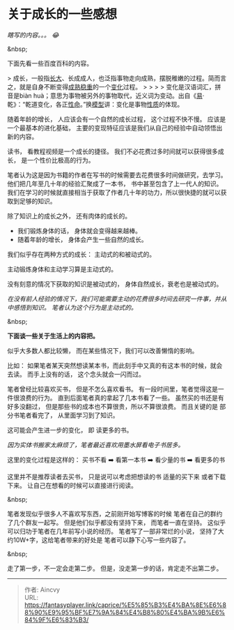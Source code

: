 # 关于成长的一些感想


*瞎写的内容。。。​ :joy:*

&amp;nbsp;

下面先看一些百度百科的内容。

&gt; 成长，一般指[长大](https://baike.baidu.com/item/长大/65858)、长成成人，也泛指事物走向成熟，摆脱稚嫩的过程。简而言之，就是自身不断变得[成熟稳重](https://baike.baidu.com/item/成熟稳重/375530)的一个[变化](https://baike.baidu.com/item/变化/33159)过程。
&gt;
&gt; 
&gt;
&gt; 变化是汉语词汇，拼音是biàn huà；意思为事物被另外的事物取代，近义词为变动。出自《[易](https://baike.baidu.com/item/易/15969903)·乾》：“乾道变化，各正[性命](https://baike.baidu.com/item/性命/7390766)。”换[模型](https://baike.baidu.com/item/模型/1741186)讲：变化是事物[性质](https://baike.baidu.com/item/性质/10893606)的体现。



随着年龄的增长， 人应该会有一个自然的成长过程， 这个过程不快不慢。 应该是一个最基本的进化基础， 主要的变现特征应该是我们从自己的经验中自动领悟出新的内容。



读书， 看教程视频是一个成长的捷径。 我们不必花费过多时间就可以获得很多成长， 是一个性价比极高的行为。

笔者认为这是因为书籍的作者在写书的时候需要去花费很多时间做研究，去学习。 他们把几年至几十年的经验汇聚成了一本书， 书中甚至包含了上一代人的知识。  我们在学习的时候就直接相当于获取了作者几十年的功力，所以很快捷的就可以获取到足够的知识。 



除了知识上的成长之外， 还有肉体的成长的。

- 我们锻炼身体的话， 身体就会变得越来越棒。
- 随着年龄的增长， 身体会产生一些自然的成长。  



我们似乎存在两种方式的成长： 主动式的和被动式的。 

主动锻炼身体和主动学习算是主动式的。  

没有刻意的情况下获取的知识是被动式的， 身体自然成长，衰老也是被动式的。

*在没有前人经验的情况下，我们可能需要主动的花费很多时间去研究一件事，并从中感悟到知识。 笔者认为这个行为是主动式的。*

&amp;nbsp;

**下面谈一些关于生活上的内容把。**

似乎大多数人都比较懒， 而在某些情况下，我们可以改善懒惰的影响。

比如： 如果笔者某天突然想读某本书，而此刻手中又真的有这本书的时候，就会去读。 而手上没有的话， 这个念头就会一闪而过。 

笔者曾经比较喜欢买书， 但是不怎么喜欢看书。 有一段时间里，笔者觉得这是一件很浪费的行为。 直到后面笔者真的拿起了几本书看了一些。 虽然买的书还是有好多没翻过， 但是那些书的成本也不算很贵，所以不算很浪费。 而且关键的是 部分书笔者看完了， 从里面学习到了知识。

这可能会产生进一步的变化， 即 读更多的书。   

*因为实体书搬家太麻烦了，笔者最近喜欢用墨水屏看电子书居多。*

这里的变化过程是这样的：  买书不看 :arrow_right:  看第一本书  :arrow_right: 看少量的书  :arrow_right: 看更多的书   

这里并不是推荐读者去买书， 只是说可以考虑把想读的书 适量的买下来 或者下载下来。 让自己在想看的时候可以直接进行阅读。 

&amp;nbsp;

笔者发现似乎很多人不喜欢写东西，之前刚开始写博客的时候 笔者在自己的群约了几个群友一起写。 但是他们似乎都没有坚持下来， 而笔者一直在坚持。 这似乎可以归功于笔者在几年前写小说的经历。 笔者写了一部非常烂的小说， 坚持了大约10W&#43;字，这给笔者带来的好处是 笔者可以静下心写一些内容了。

&amp;nbsp;

走了第一步，不一定会走第二步。 但是，没走第一步的话，肯定走不出第二步。



---

> 作者: Aincvy  
> URL: https://fantasyplayer.link/caprice/%E5%85%B3%E4%BA%8E%E6%88%90%E9%95%BF%E7%9A%84%E4%B8%80%E4%BA%9B%E6%84%9F%E6%83%B3/  

